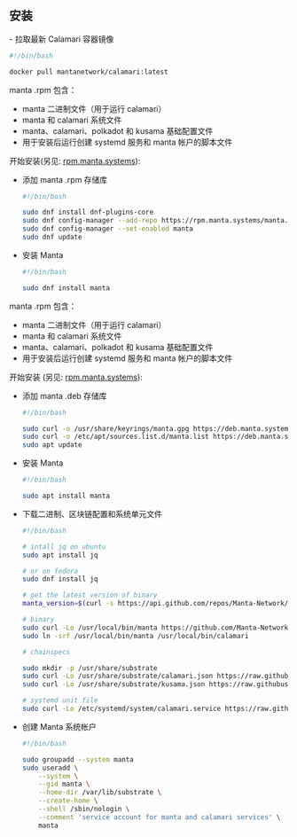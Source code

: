 ## 安装

<Tabs pId="os">

<TabItem value="docker" label="docker">
- 拉取最新 Calamari 容器镜像

```bash
#!/bin/bash

docker pull mantanetwork/calamari:latest
```

</TabItem>
<TabItem value="fedora" label="fedora">

manta .rpm 包含：

- manta 二进制文件（用于运行 calamari）
- manta 和 calamari 系统文件
- manta、calamari、polkadot 和 kusama 基础配置文件
- 用于安装后运行创建 systemd 服务和 manta 帐户的脚本文件

开始安装(另见: [rpm.manta.systems](https://rpm.manta.systems/)):

- 添加 manta .rpm 存储库

    ```bash
    #!/bin/bash

    sudo dnf install dnf-plugins-core
    sudo dnf config-manager --add-repo https://rpm.manta.systems/manta.repo
    sudo dnf config-manager --set-enabled manta
    sudo dnf update
    ```

- 安装 Manta

  ```bash
  #!/bin/bash

  sudo dnf install manta
  ```

</TabItem>
<TabItem value="ubuntu" label="ubuntu">

manta .rpm 包含：
- manta 二进制文件（用于运行 calamari）
- manta 和 calamari 系统文件
- manta、calamari、polkadot 和 kusama 基础配置文件
- 用于安装后运行创建 systemd 服务和 manta 帐户的脚本文件

开始安装 (另见: [rpm.manta.systems](https://rpm.manta.systems/)):

- 添加 manta .deb 存储库

    ```bash
    #!/bin/bash

    sudo curl -o /usr/share/keyrings/manta.gpg https://deb.manta.systems/manta.gpg
    sudo curl -o /etc/apt/sources.list.d/manta.list https://deb.manta.systems/manta.list
    sudo apt update
    ```

- 安装 Manta

    ```bash
    #!/bin/bash

    sudo apt install manta
    ```

</TabItem>
<TabItem value="linux" label="other linux">

- 下载二进制、区块链配置和系统单元文件

    ```bash
    #!/bin/bash

    # intall jq on ubuntu
    sudo apt install jq

    # or on fedora
    sudo dnf install jq

    # get the latest version of binary
    manta_version=$(curl -s https://api.github.com/repos/Manta-Network/Manta/releases/latest | jq -r .tag_name | cut -c 2-)

    # binary
    sudo curl -Lo /usr/local/bin/manta https://github.com/Manta-Network/Manta/releases/download/v${manta_version}/manta
    sudo ln -srf /usr/local/bin/manta /usr/local/bin/calamari

    # chainspecs

    sudo mkdir -p /usr/share/substrate
    sudo curl -Lo /usr/share/substrate/calamari.json https://raw.githubusercontent.com/Manta-Network/Manta/v3.0.9/genesis/calamari-genesis.json
    sudo curl -Lo /usr/share/substrate/kusama.json https://raw.githubusercontent.com/paritytech/polkadot/master/node/service/res/kusama.json

    # systemd unit file
    sudo curl -Lo /etc/systemd/system/calamari.service https://raw.githubusercontent.com/Manta-Network/Manta/deb-rpm/scripts/package/calamari.service
    ```

- 创建 Manta 系统帐户

    ```bash
    #!/bin/bash

    sudo groupadd --system manta
    sudo useradd \
        --system \
        --gid manta \
        --home-dir /var/lib/substrate \
        --create-home \
        --shell /sbin/nologin \
        --comment 'service account for manta and calamari services' \
        manta
    ```

</TabItem>
</Tabs>
